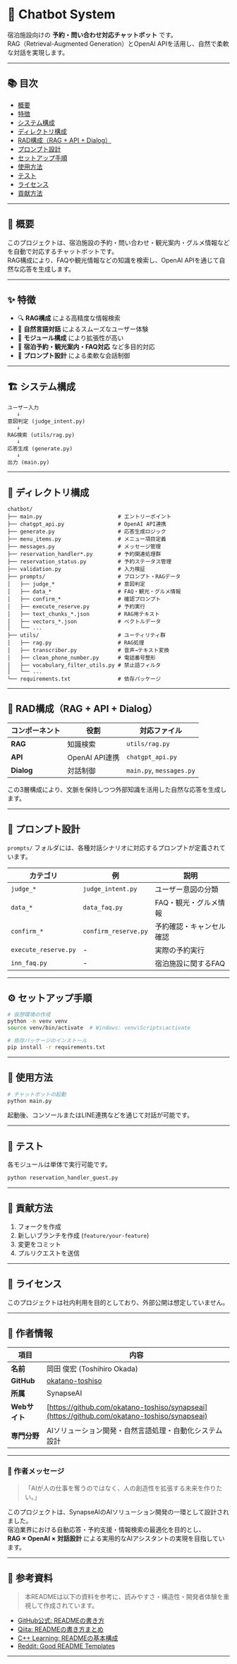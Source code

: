 # 🤖 Chatbot System

宿泊施設向けの **予約・問い合わせ対応チャットボット** です。  
RAG（Retrieval-Augmented Generation）とOpenAI APIを活用し、自然で柔軟な対話を実現します。

---

## 📚 目次

- [概要](#-概要)
- [特徴](#-特徴)
- [システム構成](#-システム構成)
- [ディレクトリ構成](#-ディレクトリ構成)
- [RAD構成（RAG + API + Dialog）](#-rad構成rag--api--dialog)
- [プロンプト設計](#-プロンプト設計)
- [セットアップ手順](#-セットアップ手順)
- [使用方法](#-使用方法)
- [テスト](#-テスト)
- [ライセンス](#-ライセンス)
- [貢献方法](#-貢献方法)

---

## 🧠 概要

このプロジェクトは、宿泊施設の予約・問い合わせ・観光案内・グルメ情報などを自動で対応するチャットボットです。  
RAG構成により、FAQや観光情報などの知識を検索し、OpenAI APIを通じて自然な応答を生成します。

---

## ✨ 特徴

- 🔍 **RAG構成** による高精度な情報検索  
- 💬 **自然言語対話** によるスムーズなユーザー体験  
- 🧩 **モジュール構成** により拡張性が高い  
- 🎯 **宿泊予約・観光案内・FAQ対応** など多目的対応  
- 🧠 **プロンプト設計** による柔軟な会話制御  

---

## 🏗️ システム構成

```
ユーザー入力
   ↓
意図判定 (judge_intent.py)
   ↓
RAG検索 (utils/rag.py)
   ↓
応答生成 (generate.py)
   ↓
出力 (main.py)
```

---

## 📁 ディレクトリ構成

```
chatbot/
├── main.py                        # エントリーポイント
├── chatgpt_api.py                 # OpenAI API連携
├── generate.py                    # 応答生成ロジック
├── menu_items.py                  # メニュー項目定義
├── messages.py                    # メッセージ管理
├── reservation_handler*.py        # 予約関連処理群
├── reservation_status.py          # 予約ステータス管理
├── validation.py                  # 入力検証
├── prompts/                       # プロンプト・RAGデータ
│   ├── judge_*                    # 意図判定
│   ├── data_*                     # FAQ・観光・グルメ情報
│   ├── confirm_*                  # 確認プロンプト
│   ├── execute_reserve.py         # 予約実行
│   ├── text_chunks_*.json         # RAG用テキスト
│   ├── vectors_*.json             # ベクトルデータ
│   └── ...
├── utils/                         # ユーティリティ群
│   ├── rag.py                     # RAG処理
│   ├── transcriber.py             # 音声→テキスト変換
│   ├── clean_phone_number.py      # 電話番号整形
│   ├── vocabulary_filter_utils.py # 禁止語フィルタ
│   └── ...
└── requirements.txt               # 依存パッケージ
```

---

## 🧩 RAD構成（RAG + API + Dialog）

| コンポーネント | 役割 | 対応ファイル |
|----------------|------|---------------|
| **RAG** | 知識検索 | `utils/rag.py` |
| **API** | OpenAI API連携 | `chatgpt_api.py` |
| **Dialog** | 対話制御 | `main.py`, `messages.py` |

この3層構成により、文脈を保持しつつ外部知識を活用した自然な応答を生成します。

---

## 💬 プロンプト設計

`prompts/` フォルダには、各種対話シナリオに対応するプロンプトが定義されています。

| カテゴリ | 例 | 説明 |
|-----------|----|------|
| `judge_*` | `judge_intent.py` | ユーザー意図の分類 |
| `data_*` | `data_faq.py` | FAQ・観光・グルメ情報 |
| `confirm_*` | `confirm_reserve.py` | 予約確認・キャンセル確認 |
| `execute_reserve.py` | - | 実際の予約実行 |
| `inn_faq.py` | - | 宿泊施設に関するFAQ |

---

## ⚙️ セットアップ手順

```bash
# 仮想環境の作成
python -m venv venv
source venv/bin/activate  # Windows: venv\Scripts\activate

# 依存パッケージのインストール
pip install -r requirements.txt
```

---

## 🚀 使用方法

```bash
# チャットボットの起動
python main.py
```

起動後、コンソールまたはLINE連携などを通じて対話が可能です。

---

## 🧪 テスト

各モジュールは単体で実行可能です。

```bash
python reservation_handler_guest.py
```

---

## 🤝 貢献方法

1. フォークを作成  
2. 新しいブランチを作成 (`feature/your-feature`)  
3. 変更をコミット  
4. プルリクエストを送信  

---

## 📄 ライセンス

このプロジェクトは社内利用を目的としており、外部公開は想定していません。

---

## 👤 作者情報

| 項目 | 内容 |
|------|------|
| **名前** | 岡田 俊宏 (Toshihiro Okada) |
| **GitHub** | [okatano-toshiso](https://github.com/okatano-toshiso) |
| **所属** | SynapseAI |
| **Webサイト** | [https://github.com/okatano-toshiso/synapseai](https://github.com/okatano-toshiso/synapseai) |
| **専門分野** | AIソリューション開発・自然言語処理・自動化システム設計 |

---

### 🧩 作者メッセージ

> 「AIが人の仕事を奪うのではなく、人の創造性を拡張する未来を作りたい。」

このプロジェクトは、SynapseAIのAIソリューション開発の一環として設計されました。  
宿泊業界における自動応答・予約支援・情報検索の最適化を目的とし、  
**RAG × OpenAI × 対話設計** による実用的なAIアシスタントの実現を目指しています。

---

## 🧭 参考資料

> 本READMEは以下の資料を参考に、読みやすさ・構造性・開発者体験を重視して作成されています。

- [GitHub公式: READMEの書き方](https://docs.github.com/ja/get-started/writing-on-github/getting-started-with-writing-and-formatting-on-github/basic-writing-and-formatting-syntax)
- [Qiita: READMEの書き方まとめ](https://qiita.com/shun198/items/c983c713452c041ef787)
- [C++ Learning: READMEの基本構成](https://cpp-learning.com/readme/)
- [Reddit: Good README Templates](https://www.reddit.com/r/programming/comments/l0mgcy/github_readme_templates_creating_a_good_readme_is/?tl=ja)

---
